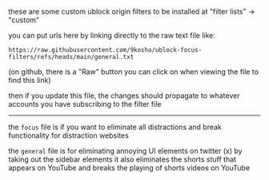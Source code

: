 these are some custom ublock origin filters to be installed at "filter lists" -> "custom"

you can put urls here by linking directly to the raw text file like:

`https://raw.githubusercontent.com/9kosho/ublock-focus-filters/refs/heads/main/general.txt`

(on github, there is a "Raw" button you can click on when viewing the file to find this link)

then if you update this file, the changes should propagate to whatever accounts you have subscribing to the filter file

---

the `focus` file is if you want to eliminate all distractions and break functionality for distraction websites

the `general` file is for eliminating annoying UI elements on twitter (x) by taking out the sidebar elements
it also eliminates the shorts stuff that appears on YouTube and breaks the playing of shorts videos on YouTube
